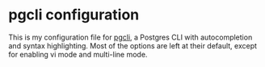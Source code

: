 # pgcli configuration

This is my configuration file for [pgcli](https://github.com/dbcli/pgcli), a Postgres CLI with autocompletion and syntax highlighting. Most of the options are left at their default, except for enabling vi mode and multi-line mode.

